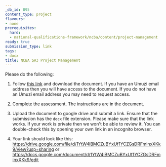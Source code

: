 ```yaml
---
_db_id: 895
content_type: project
flavours:
- none
prerequisites:
  hard:
  - national-qualifications-framework/ncba/content/project-management
ready: true
submission_type: link
tags:
- docx
title: NCBA SA3 Project Management
---
```


Please do the following:

1. Follow [this link](https://docs.google.com/document/d/1_suCP1R4D-k9DCxssbIWZcEsJhqMFYe3/edit?usp=sharing&ouid=106698657596806218419&rtpof=true&sd=true) and download the document. If you have an Umuzi email address then you will have access to the document. If you do not have an Umuzi email address you may need to request access.

2. Complete the assessment. The instructions are in the document. 
   
3. Upload the document to google drive and submit a link. Ensure that the submission has the `docx` file extension. Please make sure that the link works. If your work is private then we won't be able to review it. You can double-check this by opening your own link in an incognito browser.  

4. Your link should look like this:
https://drive.google.com/file/d/1YtW4iBMCZuBYxUf1YCZGsDRFminxXKk9/view?usp=sharing or https://docs.google.com/document/d/1YtW4iBMCZuBYxUf1YCZGsDRFminxXKk9/edit
